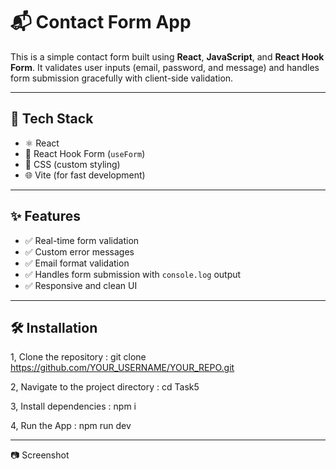 # 📬 Contact Form App

This is a simple contact form built using **React**, **JavaScript**, and **React Hook Form**. It validates user inputs (email, password, and message) and handles form submission gracefully with client-side validation.

---

## 🚀 Tech Stack

- ⚛️ React
- 🧰 React Hook Form (`useForm`)
- 🎨 CSS (custom styling)
- 🌐 Vite (for fast development)

--- 

## ✨ Features

- ✅ Real-time form validation
- ✅ Custom error messages
- ✅ Email format validation
- ✅ Handles form submission with `console.log` output
- ✅ Responsive and clean UI

---
## 🛠️ Installation

1, Clone the repository : git clone https://github.com/YOUR_USERNAME/YOUR_REPO.git

2, Navigate to the project directory : cd Task5

3, Install dependencies : npm i

4, Run the App : npm run dev

--- 
📷 Screenshot
